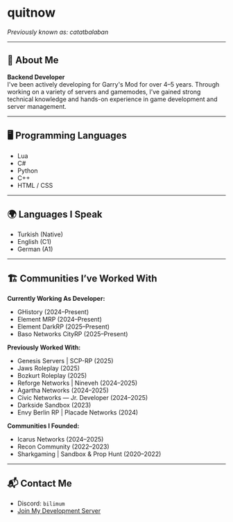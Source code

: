 # quitnow

_Previously known as: catatbalaban_

---

## 🧠 About Me  
**Backend Developer**  
I've been actively developing for Garry's Mod for over 4–5 years. Through working on a variety of servers and gamemodes, I’ve gained strong technical knowledge and hands-on experience in game development and server management.

---

## 🖥️ Programming Languages  
- Lua  
- C#  
- Python  
- C++  
- HTML / CSS  

---

## 🌍 Languages I Speak  
- Turkish (Native)  
- English (C1)  
- German (A1)  

---

## 🏗️ Communities I’ve Worked With  

**Currently Working As Developer:**  
- GHistory (2024–Present)  
- Element MRP (2024–Present)  
- Element DarkRP (2025–Present)  
- Baso Networks CityRP (2025–Present)  

**Previously Worked With:**  
- Genesis Servers | SCP-RP (2025)  
- Jaws Roleplay (2025)  
- Bozkurt Roleplay (2025)  
- Reforge Networks | Nineveh (2024–2025)  
- Agartha Networks (2024–2025)  
- Civic Networks — Jr. Developer (2024–2025)  
- Darkside Sandbox (2023)  
- Envy Berlin RP | Placade Networks (2024)  

**Communities I Founded:**  
- Icarus Networks (2024–2025)  
- Recon Community (2022–2023)  
- Sharkgaming | Sandbox & Prop Hunt (2020–2022)  

---

## 📬 Contact Me  
- Discord: `bilimum`  
- [Join My Development Server](https://discord.gg)
